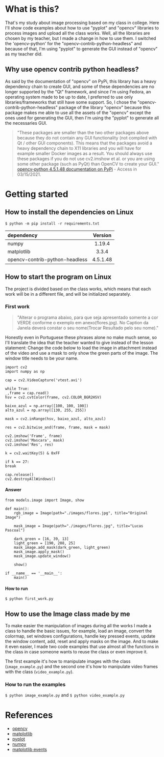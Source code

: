 # What is this?

That's my study about image processing based on my class in college. Here I'll show code examples about how to use "pyplot" and "opencv" libraries to process images and upload all the class works.
Well, all the libraries are chosen by my teacher, but I made a change in how to use them. I switched the 'opencv-python' for the "opencv-contrib-python-headless" and because of that, I'm using "pyplot" to generate the GUI instead of "opencv" as my teacher did.

## Why use opencv contrib python headless?

As said by the documentation of "opencv" on PyPi, this library has a heavy dependency chain to create GUI, and some of these dependencies are no longer supported by the "Qt" framework, and since I'm using Fedora, an operating system made to be up to date, I preferred to use only libraries/frameworks that still have some support. So, I chose the "opencv-contrib-python-headless" package of the library "opencv" because this package makes me able to use all the assets of the "opencv" except the ones used for generating the GUI, then I'm using the "pyplot" to generate all the necessaries GUI.

> "These packages are smaller than the two other packages above because they do not contain any GUI functionality (not compiled with Qt / other GUI components). This means that the packages avoid a heavy dependency chain to X11 libraries and you will have for example smaller Docker images as a result. You should always use these packages if you do not use cv2.imshow et al. or you are using some other package (such as PyQt) than OpenCV to create your GUI." [opencv-python 4.5.1.48 documentation on PyPi](https://pypi.org/project/opencv-python/) - Access in 03/15/2021.

# Getting started

## How to install the dependencies on Linux

`$ python -m pip install -r requirements.txt`

| dependency | Version |
|:-----------|:-------:|
| numpy | 1.19.4 |
| matplotlib | 3.3.4 |
| opencv-contrib-python-headless | 4.5.1.48 |

## How to start the program on Linux

The project is divided based on the class works, which means that each work will be in a different file, and will be initialized separately.

### First work

>"Alterar o programa abaixo, para que seja apresentado somente a cor VERDE conforme o exemplo em anexo(flores.jpg). No Caption da Janela deverá constar o seu nome(Trocar Resultado pelo seu nome)."

Honestly even in Portuguese these phrases alone no make much sense, so I'll translate the idea that the teacher wanted to give instead of the lesson statement: Change the code below to load the image in attachment instead of the video and use a mask to only show the green parts of the image. The window title needs to be your name.

```
import cv2
import numpy as np

cap = cv2.VideoCapture('vtest.avi')

while True:
_,frame = cap.read()
hsv = cv2.cvtColor(frame, cv2.COLOR_BGR2HSV)

baixo_azul = np.array([100, 100, 100])
alto_azul = np.array([130, 255, 255])

mask = cv2.inRange(hsv, baixo_azul, alto_azul)

res = cv2.bitwise_and(frame, frame, mask = mask)

cv2.imshow('Frame', frame)
cv2.imshow('Mascara', mask)
cv2.imshow('Res', res)

k = cv2.waitKey(5) & 0xFF

if k == 27:
break

cap.release()
cv2.destroyAllWindows()
```

#### Answer

```
from models.image import Image, show

def main():
    rgb_image = Image(path="./images/flores.jpg", title="Original Image")
    
    mask_image = Image(path="./images/flores.jpg", title="Lucas Pascoal")

    dark_green = [16, 39, 13]
    light_green = [190, 208, 25]
    mask_image.add_mask(dark_green, light_green)
    mask_image.apply_mask()
    mask_image.update_window()

    show()

if __name__ == '__main__':
    main()
```

#### How to run

`$ python first_work.py`

## How to use the Image class made by me

To make easier the manipulation of images during all the works I made a class to handle the basic issues, for example, load an image, convert the colormap, set windows configurations, handle key pressed events, update the window content, add, reset and apply masks on the image. And to make it even easier, I made two code examples that use almost all the functions in the class in case someone wants to reuse the class or even improve it.

The first example it's how to manipulate images with the class (`image_example.py`) and the second one it's how to manipulate video frames with the class (`video_example.py`).

### How to run the examples

`$ python image_example.py` and `$ python video_example.py`


# References

- [opencv](https://docs.opencv.org/master/d2/d96/tutorial_py_table_of_contents_imgproc.html)
- [matplotlib](https://matplotlib.org/3.3.4/api/)
- [pyplot](https://matplotlib.org/3.3.4/api/_as_gen/matplotlib.pyplot.html#module-matplotlib.pyplot)
- [numpy](https://numpy.org/doc/stable/)
- [matplotlib events](https://matplotlib.org/3.3.4/api/backend_bases_api.html#matplotlib.backend_bases.FigureCanvasBase.mpl_connect)
